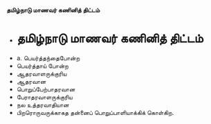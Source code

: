 **தமிழ்நாடு மாணவர் கணினித் திட்டம்**
- # தமிழ்நாடு மாணவர் கணினித் திட்டம்
- a. பெயர்த்தந்தைபோன்ற
- பெயர்த்தாய் போன்ற
- ஆதரவாளருக்குரிய
- ஆதரவான
- பொறுப்பேற்பாதரவான
- பேராதரவாளருக்குரிய
- நல உத்தரவாதியான
- பிறரொருவருக்காகத தன்னைப் பொறுப்பாளியாக்கிக் கொள்கிற.


